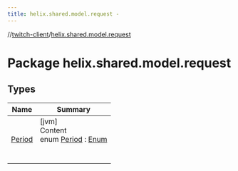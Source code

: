 ```yaml
---
title: helix.shared.model.request -
---
```

//[twitch-client](../index.md)/[helix.shared.model.request](index.md)



# Package helix.shared.model.request  


## Types  
  
|  Name|  Summary| 
|---|---|
| [Period](-period/index.md)| [jvm]  <br>Content  <br>enum [Period](-period/index.md) : [Enum](https://kotlinlang.org/api/latest/jvm/stdlib/kotlin/-enum/index.html)  <br><br><br>

